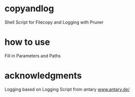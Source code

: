 # copyandlog
Shell Script for Filecopy and Logging with Pruner
# how to use
Fill in Parameters and Paths
# acknowledgments
Logging based on Logging Script from antary
www.antary.de/
